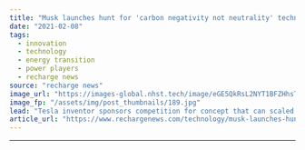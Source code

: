 ```yaml
---
title: "Musk launches hunt for 'carbon negativity not neutrality' technology with $100m XPrize"
date: "2021-02-08"
tags: 
  - innovation
  - technology
  - energy transition
  - power players
  - recharge news
source: "recharge news"
image_url: "https://images-global.nhst.tech/image/eGE5QkRsL2NYT1BFZHhsTnJsQ1RKZjUwVmV1M0F4N090VDRRbWlPUW9Vdz0=/nhst/binary/b44695eef9feaa918f8f5c2a52bac720"
image_fp: "/assets/img/post_thumbnails/189.jpg"
lead: "Tesla inventor sponsors competition for concept that can scaled to extract 'gigaton levels' of CO2 from atmosphere"
article_url: "https://www.rechargenews.com/technology/musk-launches-hunt-for-carbon-negativity-not-neutrality-technology-with-100m-xprize/2-1-959486"
---
```


---
